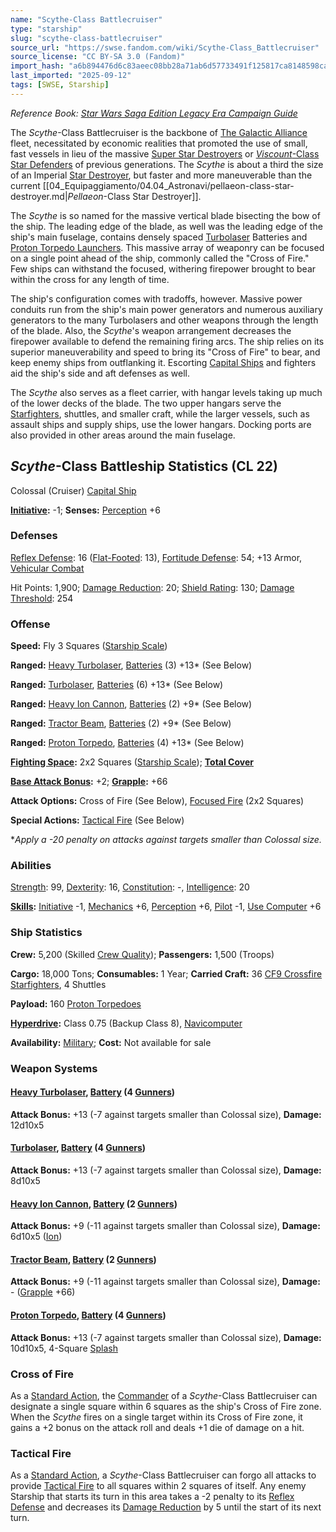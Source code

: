 ```yaml
---
name: "Scythe-Class Battlecruiser"
type: "starship"
slug: "scythe-class-battlecruiser"
source_url: "https://swse.fandom.com/wiki/Scythe-Class_Battlecruiser"
source_license: "CC BY-SA 3.0 (Fandom)"
import_hash: "a6b894476d6c83aeec08bb28a71ab6d57733491f125817ca8148598ca2195ff8"
last_imported: "2025-09-12"
tags: [SWSE, Starship]
---
```

*Reference Book: [Star Wars Saga Edition Legacy Era Campaign Guide](https://swse.fandom.com/wiki/Star_Wars_Saga_Edition_Legacy_Era_Campaign_Guide)*

The *Scythe*-Class Battlecruiser is the backbone of [The Galactic Alliance](https://swse.fandom.com/wiki/The_Galactic_Alliance) fleet, necessitated by economic realities that promoted the use of small, fast vessels in lieu of the massive [Super Star Destroyers](https://swse.fandom.com/wiki/Super_Star_Destroyers) or [*Viscount*-Class Star Defenders](https://swse.fandom.com/wiki/Viscount-Class_Star_Defenders) of previous generations. The *Scythe* is about a third the size of an Imperial [Star Destroyer](https://swse.fandom.com/wiki/Star_Destroyer), but faster and more maneuverable than the current [[04_Equipaggiamento/04.04_Astronavi/pellaeon-class-star-destroyer.md|*Pellaeon*-Class Star Destroyer]].

The *Scythe* is so named for the massive vertical blade bisecting the bow of the ship. The leading edge of the blade, as well was the leading edge of the ship's main fuselage, contains densely spaced [Turbolaser](https://swse.fandom.com/wiki/Turbolaser) Batteries and [Proton Torpedo Launchers](https://swse.fandom.com/wiki/Proton_Torpedo_Launchers). This massive array of weaponry can be focused on a single point ahead of the ship, commonly called the "Cross of Fire." Few ships can withstand the focused, withering firepower brought to bear within the cross for any length of time.

The ship's configuration comes with tradoffs, however. Massive power conduits run from the ship's main power generators and numerous auxiliary generators to the many Turbolasers and other weapons through the length of the blade. Also, the *Scythe*<nowiki/>'s weapon arrangement decreases the firepower available to defend the remaining firing arcs. The ship relies on its superior maneuverability and speed to bring its "Cross of Fire" to bear, and keep enemy ships from outflanking it. Escorting [Capital Ships](https://swse.fandom.com/wiki/Capital_Ships) and fighters aid the ship's side and aft defenses as well.

The *Scythe* also serves as a fleet carrier, with hangar levels taking up much of the lower decks of the blade. The two upper hangars serve the [Starfighters](https://swse.fandom.com/wiki/Starfighters), shuttles, and smaller craft, while the larger vessels, such as assault ships and supply ships, use the lower hangars. Docking ports are also provided in other areas around the main fuselage.

## *Scythe*-Class Battleship Statistics (CL 22)
Colossal (Cruiser) [Capital Ship](https://swse.fandom.com/wiki/Capital_Ship)

**[Initiative](https://swse.fandom.com/wiki/Initiative):** -1; **Senses:** [Perception](https://swse.fandom.com/wiki/Perception) +6
### Defenses
[Reflex Defense](https://swse.fandom.com/wiki/Reflex_Defense_(Vehicles)): 16 ([Flat-Footed](https://swse.fandom.com/wiki/Flat-Footed): 13), [Fortitude Defense](https://swse.fandom.com/wiki/Fortitude_Defense_(Vehicles)): 54; +13 Armor, [Vehicular Combat](https://swse.fandom.com/wiki/Vehicular_Combat)

Hit Points: 1,900; [Damage Reduction](https://swse.fandom.com/wiki/Damage_Reduction): 20; [Shield Rating](https://swse.fandom.com/wiki/Shield_Rating): 130; [Damage Threshold](https://swse.fandom.com/wiki/Damage_Threshold_(Vehicles)): 254
### Offense
**Speed:** Fly 3 Squares ([Starship Scale](https://swse.fandom.com/wiki/Starship_Scale))

**Ranged:** [Heavy Turbolaser](https://swse.fandom.com/wiki/Heavy_Turbolaser), [Batteries](https://swse.fandom.com/wiki/Batteries) (3) +13* (See Below)

**Ranged:** [Turbolaser](https://swse.fandom.com/wiki/Turbolaser), [Batteries](https://swse.fandom.com/wiki/Batteries) (6) +13* (See Below)

**Ranged:** [Heavy Ion Cannon](https://swse.fandom.com/wiki/Heavy_Ion_Cannon), [Batteries](https://swse.fandom.com/wiki/Batteries) (2) +9* (See Below)

**Ranged:** [Tractor Beam](https://swse.fandom.com/wiki/Tractor_Beam), [Batteries](https://swse.fandom.com/wiki/Batteries) (2) +9* (See Below)

**Ranged:** [Proton Torpedo](https://swse.fandom.com/wiki/Proton_Torpedo), [Batteries](https://swse.fandom.com/wiki/Batteries) (4) +13* (See Below)

**[Fighting Space](https://swse.fandom.com/wiki/Fighting_Space):** 2x2 Squares ([Starship Scale](https://swse.fandom.com/wiki/Starship_Scale)); **[Total Cover](https://swse.fandom.com/wiki/Total_Cover)**

**[Base Attack Bonus](https://swse.fandom.com/wiki/Base_Attack_Bonus):** +2; **[Grapple](https://swse.fandom.com/wiki/Grapple):** +66

**Attack Options:** Cross of Fire (See Below), [Focused Fire](https://swse.fandom.com/wiki/Focused_Fire) (2x2 Squares)

**Special Actions:** [Tactical Fire](https://swse.fandom.com/wiki/Tactical_Fire) (See Below)

**Apply a -20 penalty on attacks against targets smaller than Colossal size.*
### Abilities
[Strength](https://swse.fandom.com/wiki/Strength): 99, [Dexterity](https://swse.fandom.com/wiki/Dexterity): 16, [Constitution](https://swse.fandom.com/wiki/Constitution): -, [Intelligence](https://swse.fandom.com/wiki/Intelligence): 20

**[Skills](https://swse.fandom.com/wiki/Skills):** [Initiative](https://swse.fandom.com/wiki/Initiative) -1, [Mechanics](https://swse.fandom.com/wiki/Mechanics) +6, [Perception](https://swse.fandom.com/wiki/Perception) +6, [Pilot](https://swse.fandom.com/wiki/Pilot) -1, [Use Computer](https://swse.fandom.com/wiki/Use_Computer) +6
### Ship Statistics
**Crew:** 5,200 (Skilled [Crew Quality](https://swse.fandom.com/wiki/Crew_Quality)); **Passengers:** 1,500 (Troops)

**Cargo:** 18,000 Tons; **Consumables:** 1 Year; **Carried Craft:** 36 [CF9 Crossfire Starfighters](https://swse.fandom.com/wiki/CF9_Crossfire_Starfighters), 4 Shuttles

**Payload:** 160 [Proton Torpedoes](https://swse.fandom.com/wiki/Proton_Torpedoes)

**[Hyperdrive](https://swse.fandom.com/wiki/Hyperdrive):** Class 0.75 (Backup Class 8), [Navicomputer](https://swse.fandom.com/wiki/Navicomputer)

**Availability:** [Military](https://swse.fandom.com/wiki/Military); **Cost:** Not available for sale
### Weapon Systems

#### **[Heavy Turbolaser](https://swse.fandom.com/wiki/Heavy_Turbolaser), [Battery](https://swse.fandom.com/wiki/Weapon_Batteries) (4 [Gunners](https://swse.fandom.com/wiki/Gunners))**
**Attack Bonus:** +13 (-7 against targets smaller than Colossal size), **Damage:** 12d10x5
#### **[Turbolaser](https://swse.fandom.com/wiki/Turbolaser), [Battery](https://swse.fandom.com/wiki/Weapon_Batteries) (4 [Gunners](https://swse.fandom.com/wiki/Gunners))**
**Attack Bonus:** +13 (-7 against targets smaller than Colossal size), **Damage:** 8d10x5
#### **[Heavy Ion Cannon](https://swse.fandom.com/wiki/Heavy_Ion_Cannon), [Battery](https://swse.fandom.com/wiki/Weapon_Batteries) (2 [Gunners](https://swse.fandom.com/wiki/Gunners))**
**Attack Bonus:** +9 (-11 against targets smaller than Colossal size), **Damage:** 6d10x5 ([Ion](https://swse.fandom.com/wiki/Ion))
#### **[Tractor Beam](https://swse.fandom.com/wiki/Tractor_Beam), [Battery](https://swse.fandom.com/wiki/Battery)** **(2 [Gunners](https://swse.fandom.com/wiki/Gunners))**
**Attack Bonus:** +9 (-11 against targets smaller than Colossal size), **Damage:** - ([Grapple](https://swse.fandom.com/wiki/Grapple) +66)

#### **[Proton Torpedo](https://swse.fandom.com/wiki/Proton_Torpedo), [Battery](https://swse.fandom.com/wiki/Weapon_Batteries) (4 [Gunners](https://swse.fandom.com/wiki/Gunners))**
**Attack Bonus:** +13 (-7 against targets smaller than Colossal size), **Damage:** 10d10x5, 4-Square [Splash](https://swse.fandom.com/wiki/Splash)

### Cross of Fire
As a [Standard Action](https://swse.fandom.com/wiki/Standard_Action), the [Commander](https://swse.fandom.com/wiki/Commander) of a *Scythe*-Class Battlecruiser can designate a single square within 6 squares as the ship's Cross of Fire zone. When the *Scythe* fires on a single target within its Cross of Fire zone, it gains a +2 bonus on the attack roll and deals +1 die of damage on a hit.

### Tactical Fire
As a [Standard Action](https://swse.fandom.com/wiki/Standard_Action), a *Scythe*-Class Battlecruiser can forgo all attacks to provide [Tactical Fire](https://swse.fandom.com/wiki/Tactical_Fire) to all squares within 2 squares of itself. Any enemy Starship that starts its turn in this area takes a -2 penalty to its [Reflex Defense](https://swse.fandom.com/wiki/Reflex_Defense) and decreases its [Damage Reduction](https://swse.fandom.com/wiki/Damage_Reduction) by 5 until the start of its next turn.